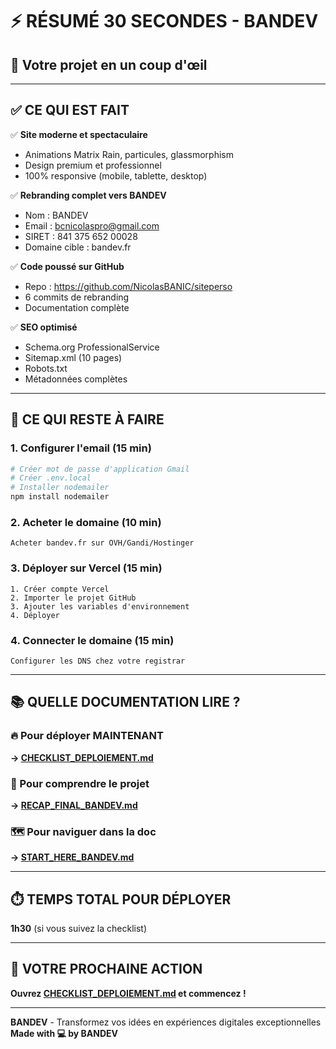 # ⚡ RÉSUMÉ 30 SECONDES - BANDEV

## 🎯 Votre projet en un coup d'œil

---

## ✅ CE QUI EST FAIT

✅ **Site moderne et spectaculaire**
- Animations Matrix Rain, particules, glassmorphism
- Design premium et professionnel
- 100% responsive (mobile, tablette, desktop)

✅ **Rebranding complet vers BANDEV**
- Nom : BANDEV
- Email : bcnicolaspro@gmail.com
- SIRET : 841 375 652 00028
- Domaine cible : bandev.fr

✅ **Code poussé sur GitHub**
- Repo : https://github.com/NicolasBANIC/siteperso
- 6 commits de rebranding
- Documentation complète

✅ **SEO optimisé**
- Schema.org ProfessionalService
- Sitemap.xml (10 pages)
- Robots.txt
- Métadonnées complètes

---

## 🚧 CE QUI RESTE À FAIRE

### 1. Configurer l'email (15 min)
```bash
# Créer mot de passe d'application Gmail
# Créer .env.local
# Installer nodemailer
npm install nodemailer
```

### 2. Acheter le domaine (10 min)
```
Acheter bandev.fr sur OVH/Gandi/Hostinger
```

### 3. Déployer sur Vercel (15 min)
```
1. Créer compte Vercel
2. Importer le projet GitHub
3. Ajouter les variables d'environnement
4. Déployer
```

### 4. Connecter le domaine (15 min)
```
Configurer les DNS chez votre registrar
```

---

## 📚 QUELLE DOCUMENTATION LIRE ?

### 🔥 Pour déployer MAINTENANT
**→ [CHECKLIST_DEPLOIEMENT.md](./CHECKLIST_DEPLOIEMENT.md)**

### 📖 Pour comprendre le projet
**→ [RECAP_FINAL_BANDEV.md](./RECAP_FINAL_BANDEV.md)**

### 🗺️ Pour naviguer dans la doc
**→ [START_HERE_BANDEV.md](./START_HERE_BANDEV.md)**

---

## ⏱️ TEMPS TOTAL POUR DÉPLOYER

**1h30** (si vous suivez la checklist)

---

## 🎯 VOTRE PROCHAINE ACTION

**Ouvrez [CHECKLIST_DEPLOIEMENT.md](./CHECKLIST_DEPLOIEMENT.md) et commencez !**

---

**BANDEV** - Transformez vos idées en expériences digitales exceptionnelles  
**Made with 💻 by BANDEV**